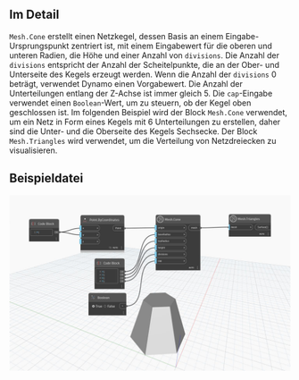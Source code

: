 ## Im Detail
`Mesh.Cone` erstellt einen Netzkegel, dessen Basis an einem Eingabe-Ursprungspunkt zentriert ist, mit einem Eingabewert für die oberen und unteren Radien, die Höhe und einer Anzahl von `divisions`. Die Anzahl der `divisions` entspricht der Anzahl der Scheitelpunkte, die an der Ober- und Unterseite des Kegels erzeugt werden. Wenn die Anzahl der `divisions` 0 beträgt, verwendet Dynamo einen Vorgabewert. Die Anzahl der Unterteilungen entlang der Z-Achse ist immer gleich 5. Die `cap`-Eingabe verwendet einen `Boolean`-Wert, um zu steuern, ob der Kegel oben geschlossen ist.
Im folgenden Beispiel wird der Block `Mesh.Cone` verwendet, um ein Netz in Form eines Kegels mit 6 Unterteilungen zu erstellen, daher sind die Unter- und die Oberseite des Kegels Sechsecke. Der Block `Mesh.Triangles` wird verwendet, um die Verteilung von Netzdreiecken zu visualisieren.


## Beispieldatei

![Example](./Autodesk.DesignScript.Geometry.Mesh.Cone_img.jpg)
